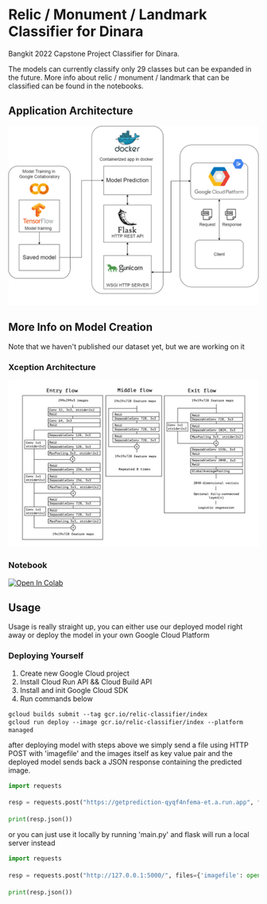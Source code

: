 # Relic / Monument / Landmark Classifier for Dinara

Bangkit 2022 Capstone Project Classifier for Dinara. <br>

The models can currently classify only 29 classes but can be expanded in the
future. More info about relic / monument / landmark that can be classified can
be found in the notebooks.

## Application Architecture
![ml_architecture](assets/ml_architecture.drawio.png)

## More Info on Model Creation
Note that we haven't published our dataset yet, but we are working on it

### Xception Architecture
![Xception Architecture](assets/xception_architecture.png)

### Notebook
<a target="_blank" href="https://colab.research.google.com/github/C22-PS186-Bangkit-2022-Capstone-Team/Relic-Classifier/blob/main/RelicClassifier.ipynb">
  <img src="https://colab.research.google.com/assets/colab-badge.svg" alt="Open In Colab"/>
</a>

## Usage 

Usage is really straight up, you can either use our deployed model right away 
or deploy the model in your own Google Cloud Platform 
### Deploying Yourself
1. Create new Google Cloud project
2. Install Cloud Run API && Cloud Build API
3. Install and init Google Cloud SDK
4. Run commands below
```plaintext
gcloud builds submit --tag gcr.io/relic-classifier/index
gcloud run deploy --image gcr.io/relic-classifier/index --platform managed
```

after deploying model with steps above we simply
send a file using HTTP POST with 'imagefile' and the images itself as key value
pair and the deployed model sends back a JSON response containing the predicted image.

```py
import requests

resp = requests.post("https://getprediction-qyqf4nfema-et.a.run.app", files={'imagefile': open('./test/example_images/candi-borobudur.jpg', 'rb')})

print(resp.json())
```

or you can just use it locally by running 'main.py' and flask will run a local
server instead


```py
import requests

resp = requests.post("http://127.0.0.1:5000/", files={'imagefile': open('./test/example_images/candi-borobudur.jpg', 'rb')})

print(resp.json())
```